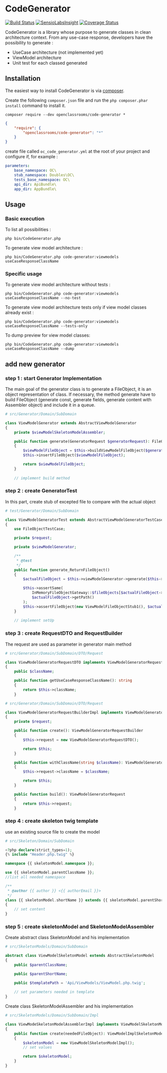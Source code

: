 # CodeGenerator
[![Build Status](https://travis-ci.org/OpenClassrooms/ServiceProxy.svg?branch=master)](https://travis-ci.org/OpenClassrooms/ServiceProxy)
[![SensioLabsInsight](https://insight.sensiolabs.com/projects/e0840e44-8f14-4620-96cf-76300727e808/mini.png)](https://insight.sensiolabs.com/projects/e0840e44-8f14-4620-96cf-76300727e808)
[![Coverage Status](https://coveralls.io/repos/OpenClassrooms/ServiceProxy/badge.svg?branch=master&service=github)](https://coveralls.io/github/OpenClassrooms/ServiceProxy?branch=master)

CodeGenerator is a library whose purpose to generate classes in clean architecture context. 
From any use-case response, developers have the possibility to generate : 
- UseCase architecture (not implemented yet)
- ViewModel architecture
- Unit test for each classed generated

## Installation
The easiest way to install CodeGenerator is via [composer](http://getcomposer.org/).

Create the following `composer.json` file and run the `php composer.phar install` command to install it.

```commandLine
composer require --dev openclassrooms/code-generator *
```

```json
{
    "require": {
        "openclassrooms/code-generator": "*"
    }
}
```
create file called `oc_code_generator.yml` at the root of your project and configure if, for example : 
``` yaml
parameters:
    base_namespace: OC\ 
    stub_namespace: Doubles\OC\
    tests_base_namespace: OC\
    api_dir: ApiBundle\
    app_dir: AppBundle\
```
<a name="install-nocomposer"/>

## Usage
### Basic execution
To list all possibilities : 
``` 
php bin/CodeGenerator.php
```
To generate view model architecture : 
``` 
php bin/CodeGenerator.php code-generator:viewmodels useCaseResponseClassName
```
### Specific usage
To generate view model architecture without tests : 
``` 
php bin/CodeGenerator.php code-generator:viewmodels useCaseResponseClassName --no-test
```
To generate view model architecture tests only if view model classes already exist : 
``` 
php bin/CodeGenerator.php code-generator:viewmodels useCaseResponseClassName --tests-only
```
To dump preview for view model classes: 
``` 
php bin/CodeGenerator.php code-generator:viewmodels useCaseResponseClassName --dump
```
## add new generator

### step 1 : start Generator Implementation
The main goal of the generator class is to generate a FileObject, it is an object representation of class.
If necessary, the method generate have to  build FileObject (generate const, generate fields, generate content with Assembler object) and include it in a queue. 
``` php
# src/Generator/Domain/SubDomain

class ViewModelGenerator extends AbstractViewModelGenerator
{
    private $viewModelSkeletonModelAssembler;

    public function generate(GeneratorRequest $generatorRequest): FileObject
    {
        $viewModelFileObject = $this->buildViewModelFileObject($generatorRequest->getUseCaseResponseClassName());
        $this->insertFileObject($viewModelFileObject);

        return $viewModelFileObject;
    }
    
    // implement build method
```
### step 2 : create GeneratorTest
In this part, create stub of excepted file to compare with the actual object  

``` php
# test/Generator/Domain/SubDomain

class ViewModelGeneratorTest extends AbstractViewModelGeneratorTestCase
{
    use FileObjectTestCase;

    private $request;

    private $viewModelGenerator;

    /**
     * @test
     */
    public function generate_ReturnFileObject()
    {
        $actualFileObject = $this->viewModelGenerator->generate($this->request);

        $this->assertSame(
            InMemoryFileObjectGateway::$fileObjects[$actualFileObject->getId()],
            $actualFileObject->getPath()
        );
        $this->assertFileObject(new ViewModelFileObjectStub1(), $actualFileObject);
    }
    
    // implement setUp 
```
### step 3 : create RequestDTO and RequestBuilder
The request are used as parameter in generator main method
``` php
# src/Generator/Domain/SubDomain/DTO/Request

class ViewModelGeneratorRequestDTO implements ViewModelGeneratorRequest
{
    public $className;

    public function getUseCaseResponseClassName(): string
    {
        return $this->className;
    }
```

``` php
# src/Generator/Domain/SubDomain/DTO/Request

class ViewModelGeneratorRequestBuilderImpl implements ViewModelGeneratorRequestBuilder
{
    private $request;

    public function create(): ViewModelGeneratorRequestBuilder
    {
        $this->request = new ViewModelGeneratorRequestDTO();

        return $this;
    }

    public function withClassName(string $className): ViewModelGeneratorRequestBuilder
    {
        $this->request->className = $className;

        return $this;
    }

    public function build(): ViewModelGeneratorRequest
    {
        return $this->request;
    }
```
### step 4 : create skeleton twig template
use an existing source file to create the model 
``` php
# src/Skeleton/Domain/SubDomain

<?php declare(strict_types=1);
{% include "Header.php.twig" %}

namespace {{ skeletonModel.namespace }};

use {{ skeletonModel.parentClassName }};
//list all needed namespace

/**
 * @author {{ author }} <{{ authorEmail }}>
 */
class {{ skeletonModel.shortName }} extends {{ skeletonModel.parentShortName }}
{
    // set content
}
```

### step 5 : create skeletonModel and SkeletonModelAssembler
Create abstract class SkeletonModel and his implementation
``` php
# src/SkeletonModels/Domain/SubDomain

abstract class ViewModelSkeletonModel extends AbstractSkeletonModel
{
    public $parentClassName;

    public $parentShortName;

    public $templatePath = 'Api/ViewModels/ViewModel.php.twig';
    
    // set parameters needed in template
}
```
Create class SkeletonModelAssembler and his implementation
``` php
# src/SkeletonModels/Domain/SubDomain/Impl

class ViewModeSkeletonModelAssemblerImpl implements ViewModelSkeletonModelAssembler
{
    public function create(neededFileObject): ViewModelImplSkeletonModel
    {
        $skeletonModel = new ViewModelSkeletonModelImpl();
        // set values

        return $skeletonModel;
    }
}
```



